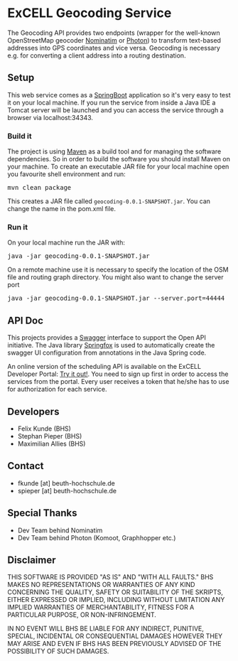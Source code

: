 # ExCELL Geocoding Service

The Geocoding API provides two endpoints (wrapper for the well-known OpenStreetMap geocoder [Nominatim](http://nominatim.org/) or [Photon](http://photon.komoot.de/)) to transform text-based addresses into GPS coordinates and vice versa. Geocoding is necessary e.g. for converting a client address into a routing destination.

## Setup

This web service comes as a [SpringBoot](https://projects.spring.io/spring-boot/) application so it's very easy to test it on your local machine. If you run the service from inside a Java IDE a Tomcat server will be launched and you can access the service through a browser via localhost:34343.

### Build it

The project is using [Maven](https://maven.apache.org/) as a build tool and for managing the software dependencies. So in order to build the software you should install Maven on your machine. To create an executable JAR file for your local machine open you favourite shell environment and run:

<pre>mvn clean package</pre>

This creates a JAR file called `geocoding-0.0.1-SNAPSHOT.jar`. You can change the name in the pom.xml file.

### Run it

On your local machine run the JAR with:

<pre>java -jar geocoding-0.0.1-SNAPSHOT.jar</pre>

On a remote machine use it is necessary to specify the location of the OSM file and routing graph directory. You might also want to change the server port

<pre>java -jar geocoding-0.0.1-SNAPSHOT.jar --server.port=44444</pre>

## API Doc

This projects provides a [Swagger](https://swagger.io/) interface to support the Open API initiative. The Java library [Springfox](http://springfox.github.io/springfox/) is used to automatically create the swagger UI configuration from annotations in the Java Spring code.

An online version of the scheduling API is available on the ExCELL Developer Portal: [Try it out!](https://www.excell-mobility.de/developer/docs.php?service=geocoding_service). You need to sign up first in order to access the services from the portal. Every user receives a token that he/she has to use for authorization for each service.


## Developers

* Felix Kunde (BHS)
* Stephan Pieper (BHS)
* Maximilian Allies (BHS)


## Contact

* fkunde [at] beuth-hochschule.de
* spieper [at] beuth-hochschule.de


## Special Thanks

* Dev Team behind Nominatim
* Dev Team behind Photon (Komoot, Graphhopper etc.)


## Disclaimer

THIS SOFTWARE IS PROVIDED "AS IS" AND "WITH ALL FAULTS." 
BHS MAKES NO REPRESENTATIONS OR WARRANTIES OF ANY KIND CONCERNING THE 
QUALITY, SAFETY OR SUITABILITY OF THE SKRIPTS, EITHER EXPRESSED OR 
IMPLIED, INCLUDING WITHOUT LIMITATION ANY IMPLIED WARRANTIES OF 
MERCHANTABILITY, FITNESS FOR A PARTICULAR PURPOSE, OR NON-INFRINGEMENT.

IN NO EVENT WILL BHS BE LIABLE FOR ANY INDIRECT, PUNITIVE, SPECIAL, 
INCIDENTAL OR CONSEQUENTIAL DAMAGES HOWEVER THEY MAY ARISE AND EVEN IF 
BHS HAS BEEN PREVIOUSLY ADVISED OF THE POSSIBILITY OF SUCH DAMAGES.
